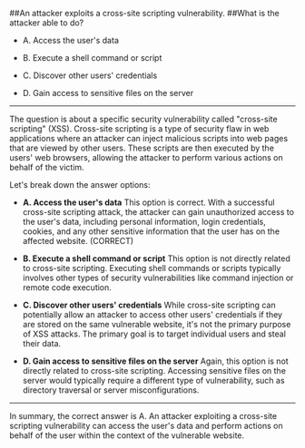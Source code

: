 ##An attacker exploits a cross-site scripting vulnerability. 
##What is the attacker able to do? 

- A. Access the user's data

- B. Execute a shell command or script

- C. Discover other users' credentials

- D. Gain access to sensitive files on the server 
  
---

The question is about a specific security vulnerability called "cross-site scripting" (XSS). Cross-site scripting is a type of security flaw in web applications where an attacker can inject malicious scripts into web pages that are viewed by other users. These scripts are then executed by the users' web browsers, allowing the attacker to perform various actions on behalf of the victim.

Let's break down the answer options:

- **A. Access the user's data**
This option is correct. With a successful cross-site scripting attack, the attacker can gain unauthorized access to the user's data, including personal information, login credentials, cookies, and any other sensitive information that the user has on the affected website. (CORRECT)

- **B. Execute a shell command or script**
This option is not directly related to cross-site scripting. Executing shell commands or scripts typically involves other types of security vulnerabilities like command injection or remote code execution.

- **C. Discover other users' credentials**
While cross-site scripting can potentially allow an attacker to access other users' credentials if they are stored on the same vulnerable website, it's not the primary purpose of XSS attacks. The primary goal is to target individual users and steal their data.

- **D. Gain access to sensitive files on the server**
Again, this option is not directly related to cross-site scripting. Accessing sensitive files on the server would typically require a different type of vulnerability, such as directory traversal or server misconfigurations.

---

In summary, the correct answer is A. An attacker exploiting a cross-site scripting vulnerability can access the user's data and perform actions on behalf of the user within the context of the vulnerable website.
